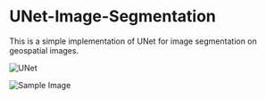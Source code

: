 # UNet-Image-Segmentation
This is a simple implementation of UNet for image segmentation on geospatial images. 

![UNet](https://github.com/andrejw27/UNet-Image-Segmentation/blob/main/img/unet_img.png)

![Sample Image](https://github.com/andrejw27/UNet-Image-Segmentation/blob/main/img/geo_img.PNG)
